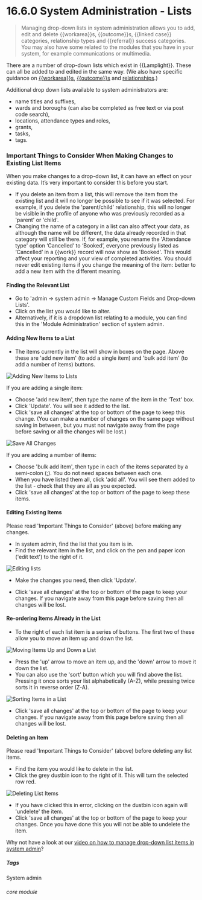 # 16.6.0  <i class="fa fa-cogs"></i>  System Administration - Lists

> Managing drop-down lists in system administration allows you to add, edit and delete {{workarea}}s, {{outcome}}s, {{linked case}} categories, relationship types and {{referral}} success categories. You may also have some related to the modules that you have in your system, for example communications or multimedia.



There are a number of drop-down lists which exist in {{Lamplight}}. These can all be added to and edited in the same way. (We also have specific guidance on [{{workarea}}s](/help/index/p/16.6.1), [{{outcome}}s](/help/index/p/16.6.2) and [relationships](/help/index/p/16.6.3).) 

Additional drop down lists available to system administrators are:
- name titles and suffixes,
- wards and boroughs (can also be completed as free text or via post code search),
- locations, attendance types and roles,
- grants,
- tasks,
- tags.

### Important Things to Consider When Making Changes to Existing List Items
When you make changes to a drop-down list, it can have an effect on your existing data.  It’s very important to consider this before you start.
- If you delete an item from a list, this will remove the item from the existing list and it will no longer be possible to see if it was selected. For example, if you delete the 'parent/child' relationship, this will no longer be visible in the profile of anyone who was previously recorded as a 'parent' or 'child'.
- Changing the name of a category in a list can also affect your data, as although the name will be different, the data already recorded in that category will still be there. If, for example, you rename the 'Attendance type' option ‘Cancelled’ to ‘Booked’, everyone previously listed as ‘Cancelled’ in a {{work}} record will now show as 'Booked'.  This would affect your reporting and your view of completed activities.  You should never edit existing items if you change the meaning of the item: better to add a new item with the different meaning.

#### Finding the Relevant List
- Go to 'admin -> system admin -> Manage Custom Fields and Drop-down Lists'.
- Click on the list you would like to alter.
- Alternatively, if it is a dropdown list relating to a module, you can find this in the 'Module Administration' section of system admin. 

#### Adding New Items to a List
- The items currently in the list will show in boxes on the page. Above these are 'add new item' (to add a single item) and 'bulk add item' (to add a number of items) buttons.

![Adding New Items to Lists](16.6.0a.png)

If you are adding a single item:
  - Choose 'add new item', then type the name of the item in the 'Text' box.
  - Click 'Update'. You will see it added to the list.
  - Click 'save all changes' at the top or bottom of the page to keep this change. (You can make a number of changes on the same page without saving in between, but you must not navigate away from the page before saving or all the changes will be lost.)
   
![Save All Changes](16.6.0c.png) 

If you are adding a number of items:
  - Choose 'bulk add item', then type in each of the items separated by a semi-colon (;). You do not need spaces between each one.
  - When you have listed them all, click 'add all'. You will see them added to the list - check that they are all as you expected.
  - Click 'save all changes' at the top or bottom of the page to keep these items.

#### Editing Existing Items
Please read 'Important Things to Consider' (above) before making any changes.
- In system admin, find the list that you item is in.
- Find the relevant item in the list, and click on the pen and paper icon ('edit text') to the right of it. 

![Editing lists](16.6.0b.png)

- Make the changes you need, then click 'Update'.

- Click 'save all changes' at the top or bottom of the page to keep your changes. If you navigate away from this page before saving then all changes will be lost.

#### Re-ordering Items Already in the List
- To the right of each list item is a series of buttons. The first two of these allow you to move an item up and down the list.

![Moving Items Up and Down a List](16.6.0d.png)

- Press the 'up' arrow to move an item up, and the 'down' arrow to move it down the list. 
- You can also use the 'sort' button which you will find above the list. Pressing it once sorts your list alphabetically (A-Z), while pressing twice sorts it in reverse order (Z-A). 

![Sorting Items in a List](16.6.0e.png)

- Click 'save all changes' at the top or bottom of the page to keep your changes. If you navigate away from this page before saving then all changes will be lost.

#### Deleting an Item
Please read 'Important Things to Consider' (above) before deleting any list items.
- Find the item you would like to delete in the list.
- Click the grey dustbin icon to the right of it. This will turn the selected row red. 

![Deleting List Items](16.6.0f.png)

- If you have clicked this in error, clicking on the dustbin icon again will 'undelete' the item.
- Click 'save all changes' at the top or bottom of the page to keep your changes. Once you have done this you will not be able to undelete the item.

Why not have a look at our [video on how to manage drop-down list items in system admin](/help/index/p/52.4.1)?


##### Tags
System admin

###### core module

